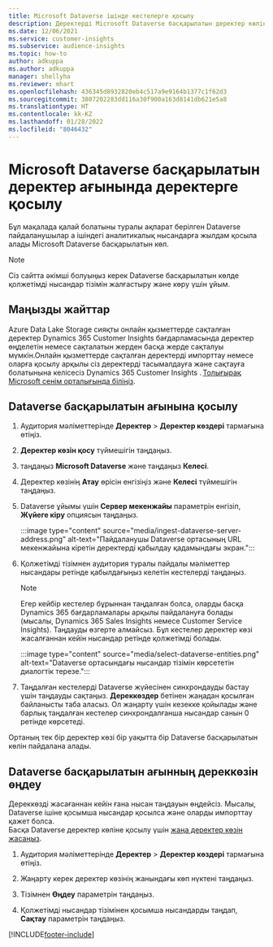 ```yaml
---
title: Microsoft Dataverse ішінде кестелерге қосылу
description: Деректерді Microsoft Dataverse басқарылатын деректер көлінен импорттау.
ms.date: 12/06/2021
ms.service: customer-insights
ms.subservice: audience-insights
ms.topic: how-to
author: adkuppa
ms.author: adkuppa
manager: shellyha
ms.reviewer: mhart
ms.openlocfilehash: 436345d8932820eb4c517a9e9164b1377c1f62d3
ms.sourcegitcommit: 3807202283dd116a30f900a163d8141db621e5a8
ms.translationtype: HT
ms.contentlocale: kk-KZ
ms.lasthandoff: 01/28/2022
ms.locfileid: "8046432"
---
```

# <a name="connect-to-data-in-a-microsoft-dataverse-managed-data-lake"></a>Microsoft Dataverse басқарылатын деректер ағынында деректерге қосылу



Бұл мақалада қалай болатыны туралы ақпарат берілген Dataverse пайдаланушылар а ішіндегі аналитикалық нысандарға жылдам қосыла алады Microsoft Dataverse басқарылатын көл. 

> [!NOTE]
> Сіз сайтта әкімші болуыңыз керек Dataverse басқарылатын көлде қолжетімді нысандар тізімін жалғастыру және көру үшін ұйым.

## <a name="important-considerations"></a>Маңызды жайттар

Azure Data Lake Storage сияқты онлайн қызметтерде сақталған деректер Dynamics 365 Customer Insights бағдарламасында деректер өңделетін немесе сақталатын жерден басқа жерде сақталуы мүмкін.Онлайн қызметтерде сақталған деректерді импорттау немесе оларға қосылу арқылы сіз деректерді тасымалдауға және сақтауға болатынына келісесіз Dynamics 365 Customer Insights . [Толығырақ Microsoft сенім орталығында біліңіз](https://www.microsoft.com/trust-center).

## <a name="connect-to-a-dataverse-managed-lake"></a>Dataverse басқарылатын ағынына қосылу

1. Аудитория мәліметтерінде **Деректер** > **Деректер көздері** тармағына өтіңіз.

2. **Деректер көзін қосу** түймешігін таңдаңыз.

3. таңдаңыз **Microsoft Dataverse** және таңдаңыз **Келесі**.

4. Деректер көзінің **Атау** өрісін енгізіңіз және **Келесі** түймешігін таңдаңыз. 

5. Dataverse ұйымы үшін **Сервер мекенжайы** параметрін енгізіп, **Жүйеге кіру** опциясын таңдаңыз.

   :::image type="content" source="media/ingest-dataverse-server-address.png" alt-text="Пайдаланушы Dataverse ортасының URL мекенжайына кіретін деректерді қабылдау қадамындағы экран.":::

6. Қолжетімді тізімнен аудитория туралы пайдалы мәліметтер нысандары ретінде қабылдағыңыз келетін кестелерді таңдаңыз.    

   > [!NOTE]
   > Егер кейбір кестелер бұрыннан таңдалған болса, оларды басқа Dynamics 365 бағдарламалары арқылы пайдалануға болады (мысалы, Dynamics 365 Sales Insights немесе Customer Service Insights). Таңдауды өзгерте алмайсыз. Бұл кестелер деректер көзі жасалғаннан кейін нысандар ретінде қолжетімді болады.

   :::image type="content" source="media/select-dataverse-entities.png" alt-text="Dataverse ортасындағы нысандар тізімін көрсететін диалогтік терезе.":::

7. Таңдалған кестелерді Dataverse жүйесінен синхрондауды бастау үшін таңдауды сақтаңыз. **Дереккөздер** бетінен жаңадан қосылған байланысты таба аласыз. Ол жаңарту үшін кезекке қойылады және барлық таңдалған кестелер синхрондалғанша нысандар санын 0 ретінде көрсетеді.

Ортаның тек бір деректер көзі бір уақытта бір Dataverse басқарылатын көлін пайдалана алады.

## <a name="edit-a-dataverse-managed-lake-data-source"></a>Dataverse басқарылатын ағынның дереккөзін өңдеу

Дереккөзді жасағаннан кейін ғана нысан таңдауын өңдейсіз. Мысалы, Dataverse ішіне қосымша нысандар қосылса және оларды импорттау қажет болса.    
Басқа Dataverse деректер көліне қосылу үшін [жаңа деректер көзін жасаңыз](#connect-to-a-dataverse-managed-lake).

1. Аудитория мәліметтерінде **Деректер** > **Деректер көздері** тармағына өтіңіз.

2. Жаңарту керек деректер көзінің жанындағы көп нүктені таңдаңыз.

3. Тізімнен **Өңдеу** параметрін таңдаңыз.

4. Қолжетімді нысандар тізімінен қосымша нысандарды таңдап, **Сақтау** параметрін таңдаңыз.

[!INCLUDE[footer-include](../includes/footer-banner.md)]
